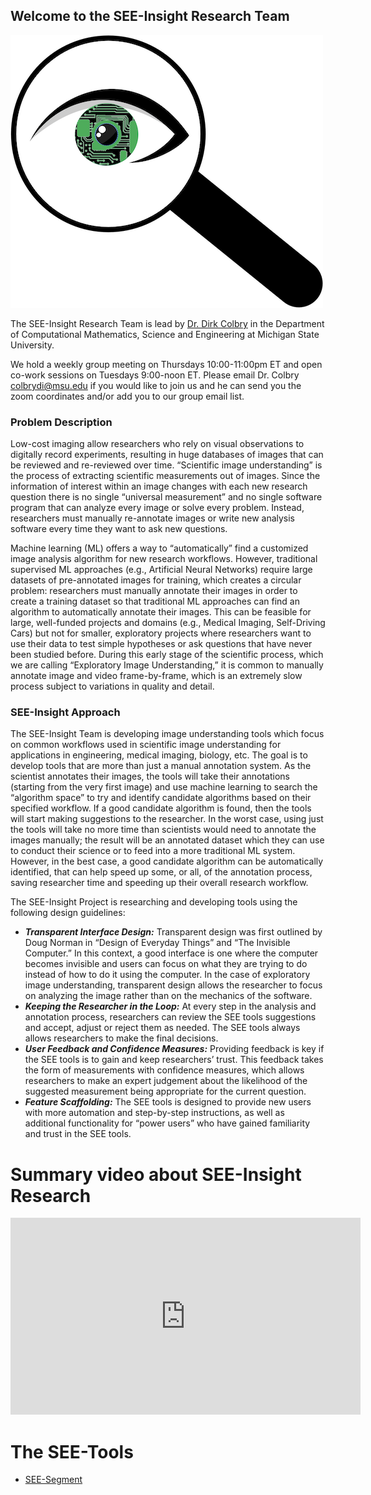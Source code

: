 ## Welcome to the SEE-Insight Research Team

![SEE-Insight logo](./images/Mag_eye.png)

The SEE-Insight Research Team is lead by [Dr. Dirk Colbry](http://www.dirk.colbry.com/) in the Department of Computational Mathematics, Science and Engineering at Michigan State University. 

We hold a weekly group meeting on Thursdays 10:00\-11:00pm ET and open co-work sessions on Tuesdays 9:00-noon ET.  Please email Dr. Colbry [colbrydi@msu.edu](mailto:colbrydi@msu.edu) if you would like to join us and he can send you the zoom coordinates and/or add you to our group email list.
 
### Problem Description
Low-cost imaging allow researchers who rely on visual observations to digitally record experiments, resulting in huge databases of images that can be reviewed and re-reviewed over time. “Scientific image understanding” is the process of extracting scientific measurements out of images. Since the information of interest within an image changes with each new research question there is no single “universal measurement” and no single software program that can analyze every image or solve every problem. Instead, researchers must manually re-annotate images or write new analysis software every time they want to ask new questions.

Machine learning (ML) offers a way to “automatically” find a customized image analysis algorithm for new research workflows. However, traditional supervised ML approaches (e.g., Artificial Neural Networks) require large datasets of pre-annotated images for training, which creates a circular problem: researchers must manually annotate their images in order to create a training dataset so that traditional ML approaches can find an algorithm to automatically annotate their images. This can be feasible for large, well-funded projects and domains (e.g., Medical Imaging, Self-Driving Cars) but not for smaller, exploratory projects where researchers want to use their data to test simple hypotheses or ask questions that have never been studied before. During this early stage of the scientific process, which we are calling “Exploratory Image Understanding,” it is common to manually annotate image and video frame-by-frame, which is an extremely slow process subject to variations in quality and detail.

### SEE-Insight Approach

The SEE-Insight Team is developing image understanding tools which focus on common workflows used in scientific image understanding for applications in engineering, medical imaging, biology, etc.  The goal is to develop tools that are more than just a manual annotation system. As the scientist annotates their images, the tools will take their annotations (starting from the very first image) and use machine learning to search the “algorithm space” to try and identify candidate algorithms based on their specified workflow. If a good candidate algorithm is found, then the tools will start making suggestions to the researcher. In the worst case, using just the tools will take no more time than scientists would need to annotate the images manually; the result will be an annotated dataset which they can use to conduct their science or to feed into a more traditional ML system. However, in the best case, a good candidate algorithm can be automatically identified, that can help speed up some, or all, of the annotation process, saving researcher time and speeding up their overall research workflow.

The SEE-Insight Project is researching and developing tools using the following design guidelines:

*	**_Transparent Interface Design:_** Transparent design was first outlined by Doug Norman in “Design of Everyday Things” and “The Invisible Computer.” In this context, a good interface is one where the computer becomes invisible and users can focus on what they are trying to do instead of how to do it using the computer. In the case of exploratory image understanding, transparent design allows the researcher to focus on analyzing the image rather than on the mechanics of the software.
*	**_Keeping the Researcher in the Loop:_** At every step in the analysis and annotation process, researchers can review the SEE tools  suggestions and accept, adjust or reject them as needed. The SEE tools always allows researchers to make the final decisions.
*	**_User Feedback and Confidence Measures:_** Providing feedback is key if the SEE tools is to gain and keep researchers’ trust. This feedback takes the form of measurements with confidence measures, which allows researchers to make an expert judgement about the likelihood of the suggested measurement being appropriate for the current question.
*	**_Feature Scaffolding:_** The SEE tools is designed to provide new users with more automation and step-by-step instructions, as well as additional functionality for “power users” who have gained familiarity and trust in the SEE tools.

# Summary video about SEE-Insight Research


<iframe width="560" height="315" src="https://www.youtube.com/embed/5inNPZ45Lsc" title="YouTube video player" frameborder="0" allow="accelerometer; autoplay; clipboard-write; encrypted-media; gyroscope; picture-in-picture" allowfullscreen></iframe>

# The SEE-Tools

- [SEE-Segment](https://see-insight.github.io/see-segment)


